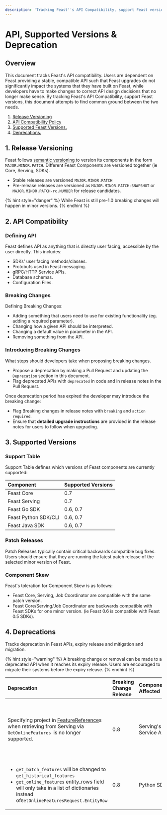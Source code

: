 ```yaml
---
description: 'Tracking Feast''s API Compatibility, support Feast versions, Deprecation.'
---
```


# API, Supported Versions & Deprecation

## Overview

This document tracks Feast's API compatibility. Users are dependent on Feast providing a stable, compatible API such that Feast upgrades do not significantly impact the systems that they have built on Feast, while developers have to make changes to correct API design decisions that no longer make sense. By tracking Feast's API Compatibility, support Feast versions, this document attempts to find common ground between the two needs.

1. [Release Versioning](./#1-release-versioning)
2. [API Compatibility Policy](./#2-api-compatibility)
3. [Supported Feast Versions.](./#3-supported-versions)
4. [Deprecations.](./#4-deprecations)

## 1. Release Versioning

Feast follows [semantic versioning ](https://semver.org/)to version its components in the form `MAJOR.MINOR.PATCH`. Different Feast Components are versioned together \(ie Core, Serving, SDKs\). 

* Stable releases are versioned `MAJOR.MINOR.PATCH`
* Pre-release releases are versioned as `MAJOR.MINOR.PATCH-SNAPSHOT` or `MAJOR.MINOR.PATCH-rc.NUMBER` for release candidates.

{% hint style="danger" %}
While Feast is still pre-1.0 breaking changes will happen in minor versions.
{% endhint %}

## 2. API Compatibility

### Defining API

Feast defines API as anything that is directly user facing, accessible by the user directly. This includes:

* SDKs' user facing methods/classes.
* Protobufs used in Feast messaging.
* gRPC/HTTP Service APIs.
* Database schemas.
* Configuration Files.

### Breaking Changes

Defining Breaking Changes:

* Adding something that users need to use for existing functionality \(eg. adding a required parameter\).
* Changing how a given API should be interpreted.
* Changing a default value in parameter in the API.
* Removing something from the API.

### Introducing Breaking Changes

What steps should developers take when proposing breaking changes.

* Propose a deprecation by making a Pull Request and updating the `Deprecation` section in this document.
* Flag deprecated APIs with `deprecated` in code and in release notes in the Pull Request.

Once deprecation period has expired the developer may introduce the breaking change:

* Flag Breaking changes in release notes with `breaking` and `action required`.
* Ensure that **detailed upgrade instructions** are provided in the release notes for users to follow when upgrading.

## 3. Supported Versions

### Support Table

Support Table defines which versions of Feast components are currently supported:

| Component | Supported Versions |
| :--- | :--- |
| Feast Core | 0.7 |
| Feast Serving | 0.7 |
| Feast Go SDK | 0.6, 0.7 |
| Feast Python SDK/CLI | 0.6, 0.7 |
| Feast Java SDK | 0.6, 0.7 |

### Patch Releases

Patch Releases typically contain critical backwards compatible bug fixes. Users should ensure that they are running the latest patch release of the selected minor version of Feast.

### **Component Skew**

Feast's toleration for Component Skew is as follows:

* Feast Core, Serving, Job Coordinator are compatible with the same patch version.
* Feast Core/Serving/Job Coordinator are backwards compatible with Feast SDKs for one minor version. \(ie Feast 0.6 is compatible with Feast 0.5 SDKs\).

## 4. Deprecations

Tracks deprecation in Feast APIs, expiry release and mitigation and migration. 

{% hint style="warning" %}
A breaking change or removal can be made to a deprecated API when it reaches its expiry release. Users are encouraged to migrate their systems before the expiry release.
{% endhint %}

<table>
  <thead>
    <tr>
      <th style="text-align:left">Deprecation</th>
      <th style="text-align:left">Breaking Change Release</th>
      <th style="text-align:left">Components Affected</th>
      <th style="text-align:left">Mitigation/Migration</th>
    </tr>
  </thead>
  <tbody>
    <tr>
      <td style="text-align:left">Specifying project in <a href="https://github.com/feast-dev/feast/blob/5b72335ca08dad361895fc928918615cd63b2158/protos/feast/serving/ServingService.proto#L83">FeatureReference</a>s
        when retrieving from Serving via <code>GetOnlineFeatures </code>is no longer
        supported.</td>
      <td style="text-align:left">0.8</td>
      <td style="text-align:left">Serving&apos;s Service API</td>
      <td style="text-align:left">
        <ul>
          <li>SDK users: Migrate to a SDK with version &gt;= 0.6</li>
          <li>API users: Use specialized <a href="https://github.com/feast-dev/feast/blob/5b72335ca08dad361895fc928918615cd63b2158/protos/feast/serving/ServingService.proto#L97"><code>project</code></a> field
            in <code>GetOnlineFeaturesRequest</code> when retrieving via <code>GetOnlineFeatures</code>.</li>
        </ul>
      </td>
    </tr>
    <tr>
      <td style="text-align:left">
        <ul>
          <li><code>get_batch_features</code> will be changed to <code>get_historical_features</code>
          </li>
          <li><code>get_online_features</code> entity_rows field will only take in a
            list of dictionaries instead of<code>GetOnlineFeaturesRequest.EntityRow</code>
          </li>
        </ul>
      </td>
      <td style="text-align:left">0.8</td>
      <td style="text-align:left">Python SDK</td>
      <td style="text-align:left">
        <ul>
          <li>Python SDK users: Migrate to a SDK with version &gt;= 0.7</li>
        </ul>
      </td>
    </tr>
  </tbody>
</table>


